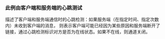 ### 此例由客户端和服务端的心跳测试

描述了客户端和服务端通信时的心跳检测：如果服务端（在指定时间、指定次数内）未收到客户端的消息，
则表示客户端可能已经因为某些原因和服务端断开了链接，通过心跳检测标识对方是否为在线状态。如果不在线，则通道关闭。